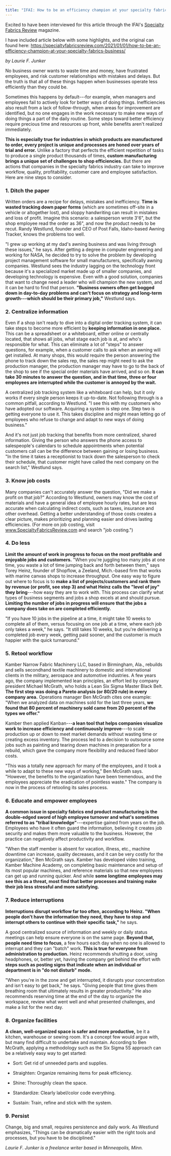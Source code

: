 ```yaml
---
title: "IFAI: How to be an efficiency champion at your specialty fabrics business"
---
```

Excited to have been interviewed for this article through the IFAI's [Specialty Fabrics Review](http://specialtyfabricsreview.com/) magazine.

I have included article below with some highlights, and the original can found here: <https://specialtyfabricsreview.com/2021/01/01/how-to-be-an-efficiency-champion-at-your-specialty-fabrics-business/>

*by Laurie F. Junker*

No business owner wants to waste time and money, have frustrated employees, and risk customer relationships with mistakes and delays. But the truth is that all of these things happen when businesses operate less efficiently than they could be.

Sometimes this happens by default---for example, when managers and employees fail to actively look for better ways of doing things. Inefficiencies also result from a lack of follow-through, when areas for improvement are identified, but no one engages in the work necessary to make new ways of doing things a part of the daily routine. Some steps toward better efficiency require precious time and resources up front, while benefits aren't realized immediately.

__This is especially true for industries in which products are manufactured to order, every project is unique and processes are honed over years of trial and error.__ Unlike a factory that perfects the efficient repetition of tasks to produce a single product thousands of times, __custom manufacturing brings a unique set of challenges to shop efficiencies.__ But there are actions that companies in the specialty fabrics industry can take to improve workflow, quality, profitability, customer care and employee satisfaction. Here are nine steps to consider.

### 1\. Ditch the paper

Written orders are a recipe for delays, mistakes and inefficiency. __Time is wasted tracking down paper forms__ (which are sometimes off-site in a vehicle or altogether lost), and sloppy handwriting can result in mistakes and loss of profit. Imagine this scenario: a salesperson wrote 3'6", but the shop employee read the order as 36", and now the product needs to be recut. Randy Westlund, founder and CEO of Post Falls, Idaho-based Awning Tracker, knows the problems too well.

"I grew up working at my dad's awning business and was living through these issues," he says. After getting a degree in computer engineering and working for NASA, he decided to try to solve the problem by developing project management software for small manufacturers, specifically awning companies. Westlund sees the industry lagging on the technology front because it's a specialized market made up of smaller companies, and developing technology is expensive. Even with a good solution, companies that want to change need a leader who will champion the new system, and it can be hard to find that person. __"Business owners often get bogged down in day-to-day problems and can't focus on strategy and long-term growth---which should be their primary job,"__ Westlund says.

###

### 2\. Centralize information

Even if a shop isn't ready to dive into a digital order tracking system, it can take steps to become more efficient by __keeping information in one place.__ This can be a spreadsheet or a whiteboard, either online or centrally located, that shows all jobs, what stage each job is at, and who's responsible for what. This can eliminate a lot of "steps" to answer questions, for example, when a customer calls to ask when an awning will get installed. At many shops, this would require the person answering the phone to track down the sales rep, the sales rep might need to ask the production manager, the production manager may have to go to the back of the shop to see if the special order materials have arrived, and so on. __It can take 30 minutes to answer the question, and in that time, three or four employees are interrupted while the customer is annoyed by the wait.__

A centralized job tracking system like a whiteboard can help, but it only works if every single person keeps it up-to-date. Not following through is a common pitfall, according to Westlund. "I see this with my customers who have adopted our software. Acquiring a system is step one. Step two is getting everyone to use it. This takes discipline and might mean letting go of employees who refuse to change and adapt to new ways of doing business."

And it's not just job tracking that benefits from more centralized, shared information. Giving the person who answers the phone access to salespeople's calendars to schedule appointments when potential customers call can be the difference between gaining or losing business. "In the time it takes a receptionist to track down the salesperson to check their schedule, that customer might have called the next company on the search list," Westlund says.

### 3\. Know job costs

Many companies can't accurately answer the question, "Did we make a profit on that job?" According to Westlund, owners may know the cost of materials and have a general idea of employee hourly rates, but are less accurate when calculating indirect costs, such as taxes, insurance and other overhead. Getting a better understanding of those costs creates a clear picture, makes prioritizing and planning easier and drives lasting efficiencies. (For more on job costing, visit www.SpecialtyFabricsReview.com and search "job costing.")

### 4\. Do less

__Limit the amount of work in progress to focus on the most profitable and enjoyable jobs and customers.__ "When you're juggling too many jobs at one time, you waste a lot of time jumping back and forth between them," says Torey Heinz, founder of Shopflow, a Zeeland, Mich.-based firm that works with marine canvas shops to increase throughput. One easy way to figure out where to focus is to __make a list of projects/customers and rank them by revenue (or profit, see step 3) and what Heinz calls the "level of joy" they bring__---how easy they are to work with. This process can clarify what types of business segments and jobs a shop excels at and should pursue. __Limiting the number of jobs in progress will ensure that the jobs a company does take on are completed efficiently.__

"If you have 10 jobs in the pipeline at a time, it might take 10 weeks to complete all of them, versus focusing on one job at a time, where each job only takes a week," he says. "It still takes 10 weeks, but you're delivering a completed job every week, getting paid sooner, and the customer is much happier with the quick turnaround."

### 5\. Retool workflow

Kamber Narrow Fabric Machinery LLC, based in Birmingham, Ala., rebuilds and sells secondhand textile machinery to domestic and international clients in the military, aerospace and automotive industries. A few years ago, the company implemented lean principles, an effort led by company president Michael McGrath, who holds a Lean Six Sigma Master Black Belt. __The first step was doing a Pareto analysis (or 80/20 rule) in every company area.__ Operations manager Ben McGrath cites one example: "When we analyzed data on machines sold for the last three years, __we found that 80 percent of machinery sold came from 20 percent of the types we offer."__

Kamber then applied Kanban---__a lean tool that helps companies visualize work to increase efficiency and continuously improve__---to scale production up or down to meet market demands without wasting time or creating excess inventory. The process led to a decision to outsource some jobs such as painting and tearing down machines in preparation for a rebuild, which gave the company more flexibility and reduced fixed labor costs.

"This was a totally new approach for many of the employees, and it took a while to adapt to these new ways of working," Ben McGrath says. "However, the benefits to the organization have been tremendous, and the employees appreciate the eradication of pointless waste." The company is now in the process of retooling its sales process.

### 6\. Educate and empower employees

__A common issue in specialty fabrics end product manufacturing is the double-edged sword of high employee turnover and what's sometimes referred to as "tribal knowledge"__---expertise gained from years on the job. Employees who have it often guard the information, believing it creates job security and makes them more valuable to the business. However, the practice can negatively affect productivity and workflow.

"When the staff member is absent for vacation, illness, etc., machine downtime can increase, quality decreases, and it can be very costly for the organization," Ben McGrath says. Kamber has developed video training, Kamber Machine Academy, on completing basic maintenance and setup of its most popular machines, and reference materials so that new employees can get up and running quicker. And while __some longtime employees may see this as a threat, most find that better processes and training make their job less stressful and more satisfying.__

### 7\. Reduce interruptions

__Interruptions disrupt workflow far too often, according to Heinz. "When people don't have the information they need, they have to stop and interrupt others to continue with their specific task,"__ he says.

A good centralized source of information and weekly or daily status meetings can help ensure everyone is on the same page. __Beyond that, people need time to focus__, a few hours each day when no one is allowed to interrupt and they can "batch" work. __This is true for everyone from administration to production.__ Heinz recommends shutting a door, using headphones, or, better yet, having the company get behind the effort with __steps such as posting signs that indicate when an individual or department is in "do not disturb" mode.__

"When you're in the zone and get interrupted, it disrupts your concentration and isn't easy to get back," he says. "Giving people that time gives them breathing room that ultimately results in greater productivity." He also recommends reserving time at the end of the day to organize the workspace, review what went well and what presented challenges, and make a list for the next day.

### 8\. Organize facilities

__A clean, well-organized space is safer and more productive,__ be it a kitchen, warehouse or sewing room. It's a concept few would argue with, but many find difficult to undertake and maintain. According to Ben McGrath, applying a methodology such as the Six Sigma 5S approach can be a relatively easy way to get started:

-   Sort: Get rid of unneeded parts and supplies.

-   Straighten: Organize remaining items for peak efficiency.

-   Shine: Thoroughly clean the space.

-   Standardize: Clearly label/color code everything.

-   Sustain: Train, refine and stick with the system.

###

### 9\. Persist

Change, big and small, requires persistence and daily work. As Westlund emphasizes, "Things can be dramatically easier with the right tools and processes, but you have to be disciplined."

*Laurie F. Junker is a freelance writer based in Minneapolis, Minn.*
